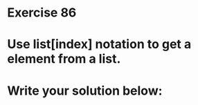 # Exercise 86
# Use list[index] notation to get a element from a list.



# Write your solution below:
